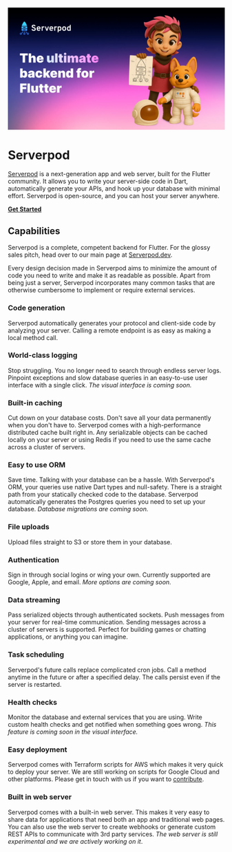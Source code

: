 ![Serverpod banner](https://github.com/serverpod/serverpod/raw/main/misc/images/github-header.webp)

# Serverpod
[Serverpod](https://serverpod.dev) is a next-generation app and web server, built for the Flutter community. It allows you to write your server-side code in Dart, automatically generate your APIs, and hook up your database with minimal effort. Serverpod is open-source, and you can host your server anywhere.

__[Get Started](https://docs.serverpod.dev)__

## Capabilities
Serverpod is a complete, competent backend for Flutter. For the glossy sales pitch, head over to our main page at [Serverpod.dev](https://serverpod.dev).

Every design decision made in Serverpod aims to minimize the amount of code you need to write and make it as readable as possible. Apart from being just a server, Serverpod incorporates many common tasks that are otherwise cumbersome to implement or require external services.

### Code generation
Serverpod automatically generates your protocol and client-side code by analyzing your server. Calling a remote endpoint is as easy as making a local method call.

### World-class logging
Stop struggling. You no longer need to search through endless server logs. Pinpoint exceptions and slow database queries in an easy-to-use user interface with a single click. _The visual interface is coming soon._

### Built-in caching
Cut down on your database costs. Don't save all your data permanently when you don't have to. Serverpod comes with a high-performance distributed cache built right in. Any serializable objects can be cached locally on your server or using Redis if you need to use the same cache across a cluster of servers.

### Easy to use ORM
Save time. Talking with your database can be a hassle. With Serverpod's ORM, your queries use native Dart types and null-safety. There is a straight path from your statically checked code to the database. Serverpod automatically generates the Postgres queries you need to set up your database. _Database migrations are coming soon._

### File uploads
Upload files straight to S3 or store them in your database.

### Authentication
Sign in through social logins or wing your own. Currently supported are Google, Apple, and email. _More options are coming soon._

### Data streaming
Pass serialized objects through authenticated sockets. Push messages from your server for real-time communication. Sending messages across a cluster of servers is supported. Perfect for building games or chatting applications, or anything you can imagine.

### Task scheduling
Serverpod's future calls replace complicated cron jobs. Call a method anytime in the future or after a specified delay. The calls persist even if the server is restarted.

### Health checks
Monitor the database and external services that you are using. Write custom health checks and get notified when something goes wrong. _This feature is coming soon in the visual interface._

### Easy deployment
Serverpod comes with Terraform scripts for AWS which makes it very quick to deploy your server. We are still working on scripts for Google Cloud and other platforms. Please get in touch with us if you want to [contribute](https://docs.serverpod.dev/contribute).

### Built in web server
Serverpod comes with a built-in web server. This makes it very easy to share data for applications that need both an app and traditional web pages. You can also use the web server to create webhooks or generate custom REST APIs to communicate with 3rd party services. _The web server is still experimental and we are actively working on it_.
